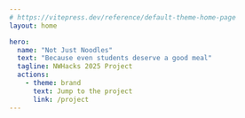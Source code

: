 ```yaml
---
# https://vitepress.dev/reference/default-theme-home-page
layout: home

hero:
  name: "Not Just Noodles"
  text: "Because even students deserve a good meal"
  tagline: NWHacks 2025 Project
  actions:
    - theme: brand
      text: Jump to the project
      link: /project
---
```




<HorizontalContainer>
    <HorizontalCard
      title="Scan barcodes"
      excerpt="By scanning a barcode for a food item, you can add it to your inventory and use it to calculate your daily nutritional intake."
      image="https://upload.wikimedia.org/wikipedia/commons/b/bb/Lipu_tenpo_-_ISSN.png?20231114174320"
      url="./project"
      :hideCategory="true"
      :hideAuthor="true"
      titleLines="5"
      excerptLines="5"
    />
    <HorizontalCard
      title="Search from a large database of food items"
      excerpt="You can search for food items by name and select from a list of suggestions. You can then add the exact amount of the food item to your inventory."
      image="https://images.unsplash.com/photo-1498837167922-ddd27525d352"
      url="./project"
      :hideCategory="true"
      :hideAuthor="true"
      titleLines="5"
      excerptLines="5"
    />
    <HorizontalCard
      title="Track by day"
      excerpt="Make an account and keep track of your nutritional intake each day, and compare it to your daily recommended intake."
      image="https://images.unsplash.com/photo-1494390248081-4e521a5940db"
      url="./project"
      :hideCategory="true"
      :hideAuthor="true"
      titleLines="5"
      excerptLines="5"
    />
  </HorizontalContainer>